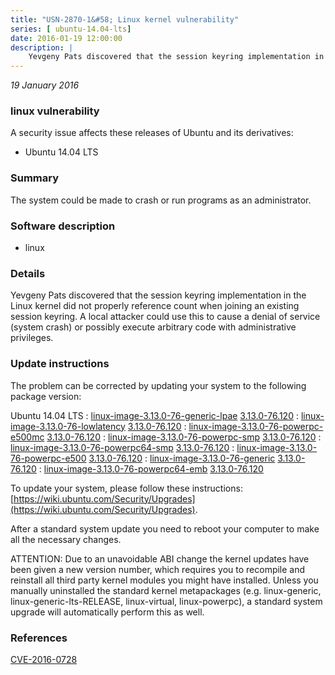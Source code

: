 ```yaml
---
title: "USN-2870-1&#58; Linux kernel vulnerability"
series: [ ubuntu-14.04-lts]
date: 2016-01-19 12:00:00
description: |
    Yevgeny Pats discovered that the session keyring implementation in the Linux kernel did not properly reference count when joining an existing session keyring. A local attacker could use this to cause a denial of service (system crash) or possibly execute arbitrary code with administrative privileges. 
--- 
```

 
 

*19 January 2016*

### linux vulnerability

A security issue affects these releases of Ubuntu and its derivatives:

* Ubuntu 14.04 LTS

### Summary

The system could be made to crash or run programs as an administrator. 

### Software description

* linux 

### Details

Yevgeny Pats discovered that the session keyring implementation in the Linux kernel did not properly reference count when joining an existing session keyring. A local attacker could use this to cause a denial of service (system crash) or possibly execute arbitrary code with administrative privileges. 

### Update instructions

The problem can be corrected by updating your system to the following package version:

Ubuntu 14.04 LTS
 : [linux-image-3.13.0-76-generic-lpae](https://launchpad.net/ubuntu/+source/linux) <span> [3.13.0-76.120](https://launchpad.net/ubuntu/+source/linux/3.13.0-76.120) </span> 
 : [linux-image-3.13.0-76-lowlatency](https://launchpad.net/ubuntu/+source/linux) <span> [3.13.0-76.120](https://launchpad.net/ubuntu/+source/linux/3.13.0-76.120) </span> 
 : [linux-image-3.13.0-76-powerpc-e500mc](https://launchpad.net/ubuntu/+source/linux) <span> [3.13.0-76.120](https://launchpad.net/ubuntu/+source/linux/3.13.0-76.120) </span> 
 : [linux-image-3.13.0-76-powerpc-smp](https://launchpad.net/ubuntu/+source/linux) <span> [3.13.0-76.120](https://launchpad.net/ubuntu/+source/linux/3.13.0-76.120) </span> 
 : [linux-image-3.13.0-76-powerpc64-smp](https://launchpad.net/ubuntu/+source/linux) <span> [3.13.0-76.120](https://launchpad.net/ubuntu/+source/linux/3.13.0-76.120) </span> 
 : [linux-image-3.13.0-76-powerpc-e500](https://launchpad.net/ubuntu/+source/linux) <span> [3.13.0-76.120](https://launchpad.net/ubuntu/+source/linux/3.13.0-76.120) </span> 
 : [linux-image-3.13.0-76-generic](https://launchpad.net/ubuntu/+source/linux) <span> [3.13.0-76.120](https://launchpad.net/ubuntu/+source/linux/3.13.0-76.120) </span> 
 : [linux-image-3.13.0-76-powerpc64-emb](https://launchpad.net/ubuntu/+source/linux) <span> [3.13.0-76.120](https://launchpad.net/ubuntu/+source/linux/3.13.0-76.120) </span> 

To update your system, please follow these instructions: [https://wiki.ubuntu.com/Security/Upgrades](https://wiki.ubuntu.com/Security/Upgrades).

After a standard system update you need to reboot your computer to make all the necessary changes.

ATTENTION: Due to an unavoidable ABI change the kernel updates have been given a new version number, which requires you to recompile and reinstall all third party kernel modules you might have installed. Unless you manually uninstalled the standard kernel metapackages (e.g. linux-generic, linux-generic-lts-RELEASE, linux-virtual, linux-powerpc), a standard system upgrade will automatically perform this as well. 

### References

 
 [CVE-2016-0728](http://people.ubuntu.com/~ubuntu-security/cve/CVE-2016-0728)
 

